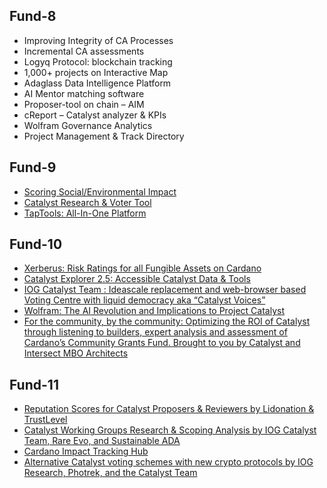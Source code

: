 ## Fund-8

* Improving Integrity of CA Processes
* Incremental CA assessments
* Logyq Protocol: blockchain tracking
* 1,000+ projects on Interactive Map
* Adaglass Data Intelligence Platform
* AI Mentor matching software
* Proposer-tool on chain – AIM
* cReport – Catalyst analyzer & KPIs
* Wolfram Governance Analytics
* Project Management & Track Directory

## Fund-9

* [Scoring Social/Environmental Impact](https://cardano.ideascale.com/c/idea/64138)
* [Catalyst Research & Voter Tool](https://cardano.ideascale.com/c/idea/64116)
* [TapTools: All-In-One Platform](https://cardano.ideascale.com/c/idea/64621)

## Fund-10

* [Xerberus: Risk Ratings for all Fungible Assets on Cardano](https://projectcatalyst.io/funds/10/f10-products-and-integrations/xerberus-risk-ratings-for-all-fungible-assets-on-cardano)
* [Catalyst Explorer 2.5: Accessible Catalyst Data & Tools](https://projectcatalyst.io/funds/10/f10-products-and-integrations/catalyst-explorer-25-accessible-catalyst-data-and-tools)
* [IOG Catalyst Team : Ideascale replacement and web-browser based Voting Centre with liquid democracy aka “Catalyst Voices”](https://projectcatalyst.io/funds/10/catalyst-systems-improvements/iog-catalyst-team-ideascale-replacement-and-web-browser-based-voting-centre-with-liquid-democracy-aka-catalyst-voices)
* [Wolfram: The AI Revolution and Implications to Project Catalyst](https://projectcatalyst.io/funds/10/catalyst-systems-improvements/wolfram-the-ai-revolution-and-implications-to-project-catalyst)
* [For the community, by the community: Optimizing the ROI of Catalyst through listening to builders, expert analysis and assessment of Cardano’s Community Grants Fund. Brought to you by Catalyst and Intersect MBO Architects](https://projectcatalyst.io/funds/10/catalyst-systems-improvements/for-the-community-by-the-community-optimizing-the-roi-of-catalyst-through-listening-to-builders-expert-analysis-and-assessment-of-cardanos-community-grants-fund-brought-to-you-by-catalyst-and-e1690)

## Fund-11

* [Reputation Scores for Catalyst Proposers & Reviewers by Lidonation & TrustLevel](https://milestones.projectcatalyst.io/projects/1100246)
* [Catalyst Working Groups Research & Scoping Analysis by IOG Catalyst Team, Rare Evo, and Sustainable ADA](https://milestones.projectcatalyst.io/projects/1100087)
* [Cardano Impact Tracking Hub](https://milestones.projectcatalyst.io/projects/1100057)
* [Alternative Catalyst voting schemes with new crypto protocols by IOG Research, Photrek, and the Catalyst Team](https://milestones.projectcatalyst.io/projects/1100023)
